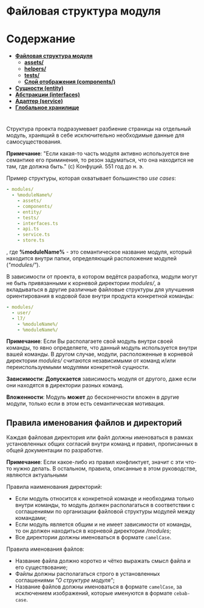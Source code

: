 # **Файловая структура модуля**

# **Содержание**

- [**Файловая структура модуля**](structure.md)
  - [**assets/**](assets.md)
  - [**helpers/**](helpers.md)
  - [**tests/**](tests.md)
  - [**Слой отображения (components/)**](component.md)
- [**Сущности (entity)**](entity.md)
- [**Абстракции (interfaces)**](interfaces.md)
- [**Адаптер (service)**](service.md)
- [**Глобальное хранилище**](store.md)

#

Структура проекта подразумевает разбиение страницы на отдельный модуль, хранящий в себе исключительно необходимые данные для самосуществования.

>
  **Примечание**:
  "Если какая-то часть модуля активно используется вне семантике его приминения, то резон задуматься, что она находится не там, где должна быть." (с) Конфуций. 551 год до н. э.
>

Пример структуры, которая охватывает большинство *use cases*:

```yml
- modules/
  - %moduleName%/
    - assets/
    - components/
    - entity/
    - tests/
    - interfaces.ts
    - api.ts
    - service.ts
    - store.ts
```
, где **%moduleName%** - это семантическое название модуля, который находится внутри папки, определяющий расположение модулей (*"modules/"*).

В зависимости от проекта, в котором ведётся разработка, модули могут не быть привязанными к корневой директории *modules/*, а вкладываться в другие различные файловые структуры для улучшения ориентирования в кодовой базе внутри продукта конкретной команды:

```yml
- modules/
  - user/
  - l7/
    - %moduleName%/
    - %moduleName%/
```

>
  **Примечание**:
  Если Вы располагаете свой модуль внутри своей команды, то явно определяете, что данный модуль используется внутри вашей команды. В другом случае, модули, расположенные в корневой директории *modules/* считаются независимыми от команд и/или переиспользуемыми модулями конкретной сущности.
>

>
  **Зависимости**: **Допускается** зависимость модуля от другого, даже если они находятся в директории разных команд.
>

>
  **Вложенности**: Модуль **может** до бесконечности вложен в другие модули, только если в этом есть семантическая мотивация.
>

## **Правила именования файлов и директорий**

Каждая файловая директория или файл должны именоваться в рамках установленных общих согласий внутри команд и правил, прописанных в общей документации по разработке.

>
  **Примечание**:
  Если какое-либо из правил конфликтует, значит с эти что-то нужно делать. В остальном, правила, описанные в этом руководстве, являются актуальными
>

Правила наименования директорий:
- Если модуль относится к конкретной команде и необходима только внутри команды, то модуль должен располагаться в соответствии с соглашениями по организации файловой структуры модулей между командами;
- Если модуль является общим и не имеет зависимости от команды, то он должен находиться в корневой директории */modules*;
- Все директории должны именоваться в формате `camelCase`.

Правила именования файлов:
- Название файла должно коротко и чётко выражать смысл файла и его существование;
- Файлы должны располагаться строго в установленных соглашениями *"О структуре модуля"*;
- Название файлов должны именоваться в формате `camelCase`, за исключением изображений, которые именуются в формате `cebab-case`.